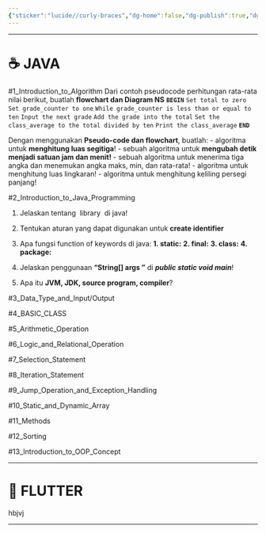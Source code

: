 ```yaml
---
{"sticker":"lucide//curly-braces","dg-home":false,"dg-publish":true,"dg-note-icon":true,"permalink":"/knowladge/progremming/","dgPassFrontmatter":true,"noteIcon":true}
---
```


---
# ☕ JAVA

#1_Introduction_to_Algorithm 
Dari contoh pseudocode perhitungan rata-rata nilai berikut, buatlah **flowchart dan Diagram NS**
**`BEGIN`**
	`Set total to zero`
	`Set grade_counter to one`
	`While grade_counter is less than or equal to ten`
	`Input the next grade`
	`Add the grade into the total`
	`Set the class_average to the total divided by ten`
	`Print the class_average`
**`END`**

Dengan menggunakan **Pseudo-code dan flowchart**, buatlah:
	- algoritma untuk **menghitung luas segitiga**!
	- sebuah algoritma untuk **mengubah detik menjadi satuan jam dan menit!**
	- sebuah algoritma untuk menerima tiga angka dan menemukan angka maks, min, dan rata-rata!
	- algoritma untuk menghitung luas lingkaran!
	- algoritma untuk menghitung keliling persegi panjang!

#2_Introduction_to_Java_Programming 
1. Jelaskan tentang  library  di java!

2. Tentukan aturan yang dapat digunakan untuk **create identifier**

3. Apa fungsi function of keywords di java:
	**1. static:** 
	**2. final:** 
	**3. class:** 
	**4. package:** 
4. Jelaskan penggunaan **“String[] args ”** di ***public static void main***!

5. Apa itu **JVM, JDK, source program, compiler**?

#3_Data_Type_and_Input/Output

#4_BASIC_CLASS 

#5_Arithmetic_Operation

#6_Logic_and_Relational_Operation

#7_Selection_Statement

#8_Iteration_Statement 

#9_Jump_Operation_and_Exception_Handling

#10_Static_and_Dynamic_Array 

#11_Methods

#12_Sorting

#13_Introduction_to_OOP_Concept






---
# 📴 FLUTTER
hbjvj

---
